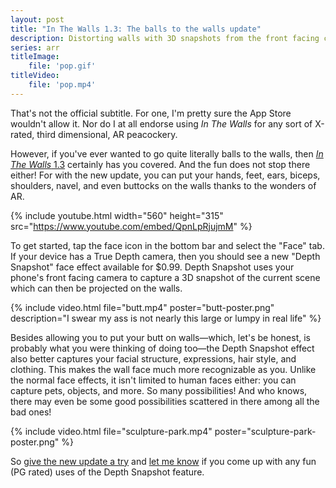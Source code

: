 ```yaml
---
layout: post
title: "In The Walls 1.3: The balls to the walls update"
description: Distorting walls with 3D snapshots from the front facing camera.
series: arr
titleImage:
    file: 'pop.gif'
titleVideo:
    file: 'pop.mp4'
---
```


That's not the official subtitle. For one, I'm pretty sure the App Store wouldn't allow it. Nor do I at all endorse using *In The Walls* for any sort of X-rated, third dimensional, AR peacockery.

However, if you've ever wanted to go quite literally balls to the walls, then [*In The Walls* 1.3][app] certainly has you covered. And the fun does not stop there either! <!-- Here, a less mature person might have used the transition, "it goes far deeper than balls too". Thankfully, dear html reader, I am not such a person --> For with the new update, you can put your hands, feet, ears, biceps, shoulders, navel, and even buttocks on the walls thanks to the wonders of AR.

{% include youtube.html width="560" height="315" src="https://www.youtube.com/embed/QpnLpRjujmM" %}

To get started, tap the face icon in the bottom bar and select the "Face" tab. If your device has a True Depth camera, then you should see a new "Depth Snapshot" face effect available for $0.99. Depth Snapshot uses your phone's front facing camera to capture a 3D snapshot of the current scene which can then be projected on the walls.

{% include video.html file="butt.mp4" poster="butt-poster.png" description="I swear my ass is not nearly this large or lumpy in real life" %}

Besides allowing you to put your butt on walls—which, let's be honest, is probably what you were thinking of doing too—the Depth Snapshot effect also better captures your facial structure, expressions, hair style, and clothing. This makes the wall face much more recognizable as you. Unlike the normal face effects, it isn't limited to human faces either: you can capture pets, objects, and more. So many possibilities! And who knows, there may even be some good possibilities scattered in there among all the bad ones!

<!-- Now we just need to raise enough money to get Kim in on this wall anatomy action (and no, not Kim Dot Com, although, come to think of it, Mr. Com certainly would offer a whole mot more bang for the buck...) -->

{% include video.html file="sculpture-park.mp4" poster="sculpture-park-poster.png" %}

So [give the new update a try][app] and [let me know](https://twitter.com/mattbierner) if you come up with any fun (PG rated) uses of the Depth Snapshot feature. 

[app]: https://apps.apple.com/us/app/id1522257130 